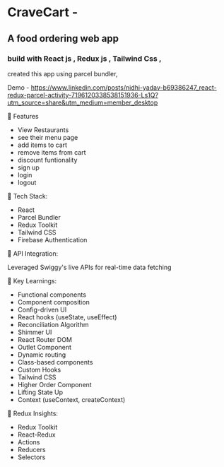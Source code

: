 # CraveCart -

## A food ordering web app

### build with React js , Redux js , Tailwind Css ,

created this app using parcel bundler,

Demo - https://www.linkedin.com/posts/nidhi-yadav-b69386247_react-redux-parcel-activity-7196120338538151936-Ls1Q?utm_source=share&utm_medium=member_desktop

🔹 Features

- View Restaurants
- see their menu page
- add items to cart
- remove items from cart
- discount funtionality
- sign up
- login
- logout

🔹 Tech Stack:

- React
- Parcel Bundler
- Redux Toolkit
- Tailwind CSS
- Firebase Authentication

🔹 API Integration:

Leveraged Swiggy's live APIs for real-time data fetching

🔹 Key Learnings:

- Functional components
- Component composition
- Config-driven UI
- React hooks (useState, useEffect)
- Reconciliation Algorithm
- Shimmer UI
- React Router DOM
- Outlet Component
- Dynamic routing
- Class-based components
- Custom Hooks
- Tailwind CSS
- Higher Order Component
- Lifting State Up
- Context (useContext, createContext)

🔹 Redux Insights:

- Redux Toolkit
- React-Redux
- Actions
- Reducers
- Selectors
